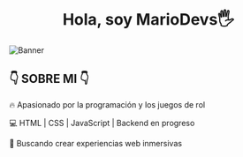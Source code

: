 <div align="center">
<h1>Hola, soy MarioDevs🖐</h1>
</div>

![Banner](https://your-image-link.com/banner.png)

<h2>👇 SOBRE MI 👇</h2> 
 
 
🔥 Apasionado por la programación y los juegos de rol

💻 HTML | CSS | JavaScript | Backend en progreso

🎯 Buscando crear experiencias web inmersivas
